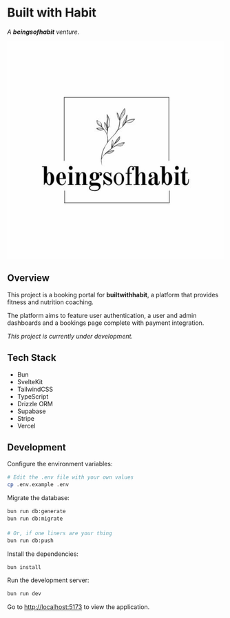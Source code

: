 # Built with Habit

*A **beingsofhabit** venture*.

![Built with Habit](./static/boh-logo.svg)

## Overview

This project is a booking portal for **builtwithhabit**, a platform that provides fitness and nutrition coaching.  

The platform aims to feature user authentication, a user and admin dashboards and a bookings page complete with payment integration.

*This project is currently under development.*

## Tech Stack

- Bun
- SvelteKit
- TailwindCSS
- TypeScript
- Drizzle ORM
- Supabase
- Stripe
- Vercel

## Development

Configure the environment variables:

```bash
# Edit the .env file with your own values
cp .env.example .env
```

Migrate the database:

```bash
bun run db:generate
bun run db:migrate

# Or, if one liners are your thing
bun run db:push
```

Install the dependencies:

```bash
bun install
```

Run the development server:

```bash
bun run dev
```

Go to [http://localhost:5173](http://localhost:5173) to view the application.
